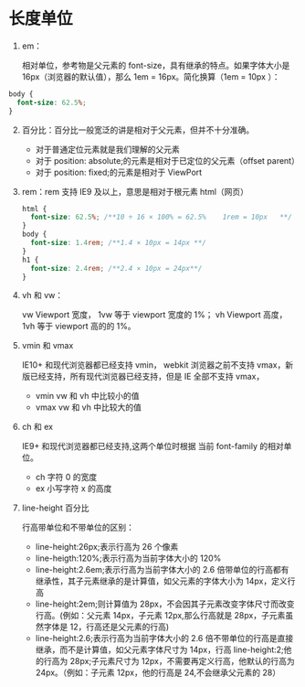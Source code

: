 # 长度单位

1. em：

   相对单位，参考物是父元素的 font-size，具有继承的特点。如果字体大小是 16px（浏览器的默认值），那么 1em = 16px。简化换算（1em = 10px ）：

```css
body {
  font-size: 62.5%;
}
```

2. 百分比：百分比一般宽泛的讲是相对于父元素，但并不十分准确。

   - 对于普通定位元素就是我们理解的父元素
   - 对于 position: absolute;的元素是相对于已定位的父元素（offset parent）
   - 对于 position: fixed;的元素是相对于 ViewPort

3. rem：rem 支持 IE9 及以上，意思是相对于根元素 html（网页）

   ```css
   html {
     font-size: 62.5%; /**10 ÷ 16 × 100% = 62.5%    1rem = 10px   **/
   }
   body {
     font-size: 1.4rem; /**1.4 × 10px = 14px **/
   }
   h1 {
     font-size: 2.4rem; /**2.4 × 10px = 24px**/
   }
   ```

4. vh 和 vw：

   vw Viewport 宽度， 1vw 等于 viewport 宽度的 1%； vh Viewport 高度， 1vh 等于 viewport 高的的 1%。

5. vmin 和 vmax

   IE10+ 和现代浏览器都已经支持 vmin， webkit 浏览器之前不支持 vmax，新版已经支持，所有现代浏览器已经支持，但是 IE 全部不支持 vmax，

   - vmin vw 和 vh 中比较小的值
   - vmax vw 和 vh 中比较大的值

6. ch 和 ex

   IE9+ 和现代浏览器都已经支持,这两个单位时根据 当前 font-family 的相对单位。

   - ch 字符 0 的宽度
   - ex 小写字符 x 的高度

7. line-height 百分比

   行高带单位和不带单位的区别：

   - line-height:26px;表示行高为 26 个像素
   - line-heigth:120%;表示行高为当前字体大小的 120%
   - line-height:2.6em;表示行高为当前字体大小的 2.6 倍带单位的行高都有继承性，其子元素继承的是计算值，如父元素的字体大小为 14px，定义行高
   - line-height:2em;则计算值为 28px，不会因其子元素改变字体尺寸而改变行高。(例如：父元素 14px，子元素 12px,那么行高就是 28px，子元素虽然字体是 12，行高还是父元素的行高)
   - line-height:2.6;表示行高为当前字体大小的 2.6 倍不带单位的行高是直接继承，而不是计算值，如父元素字体尺寸为 14px，行高 line-height:2;他的行高为 28px;子元素尺寸为 12px，不需要再定义行高，他默认的行高为 24px。（例如：子元素 12px，他的行高是 24,不会继承父元素的 28）
